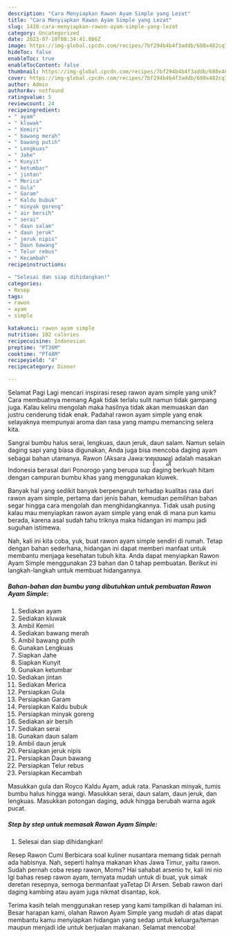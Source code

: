 ```yaml
---
description: "Cara Menyiapkan Rawon Ayam Simple yang Lezat"
title: "Cara Menyiapkan Rawon Ayam Simple yang Lezat"
slug: 1428-cara-menyiapkan-rawon-ayam-simple-yang-lezat
category: Uncategorized
date: 2023-07-10T08:34:41.086Z
image: https://img-global.cpcdn.com/recipes/7bf294b4b4f3addb/680x482cq70/rawon-ayam-simple-foto-resep-utama.jpg
hideToc: false
enableToc: true
enableTocContent: false
thumbnail: https://img-global.cpcdn.com/recipes/7bf294b4b4f3addb/680x482cq70/rawon-ayam-simple-foto-resep-utama.jpg
cover: https://img-global.cpcdn.com/recipes/7bf294b4b4f3addb/680x482cq70/rawon-ayam-simple-foto-resep-utama.jpg
author: Admin
authorAv: notfound
ratingvalue: 5
reviewcount: 24
recipeingredient:
- " ayam"
- " kluwak"
- " Kemiri"
- " bawang merah"
- " bawang putih"
- " Lengkuas"
- " Jahe"
- " Kunyit"
- " ketumbar"
- " jintan"
- " Merica"
- " Gula"
- " Garam"
- " Kaldu bubuk"
- " minyak goreng"
- " air bersih"
- " serai"
- " daun salam"
- " daun jeruk"
- " jeruk nipis"
- " Daun bawang"
- " Telur rebus"
- " Kecambah"
recipeinstructions:

- "Selesai dan siap dihidangkan!"
categories:
- Resep
tags:
- rawon
- ayam
- simple

katakunci: rawon ayam simple 
nutrition: 102 calories
recipecuisine: Indonesian
preptime: "PT36M"
cooktime: "PT48M"
recipeyield: "4"
recipecategory: Dinner

---
```



Selamat Pagi Lagi mencari inspirasi resep rawon ayam simple yang unik? Cara membuatnya memang Agak tidak terlalu sulit namun tidak gampang juga. Kalau keliru mengolah maka hasilnya tidak akan memuaskan dan justru cenderung tidak enak. Padahal rawon ayam simple yang enak selayaknya mempunyai aroma dan rasa yang mampu memancing selera kita.


Sangrai bumbu halus serai, lengkuas, daun jeruk, daun salam. Namun selain daging sapi yang biasa digunakan, Anda juga bisa mencoba daging ayam sebagai bahan utamanya. Rawon (Aksara Jawa:ꦫꦮꦺꦴꦤ꧀) adalah masakan Indonesia berasal dari Ponorogo yang berupa sup daging berkuah hitam dengan campuran bumbu khas yang menggunakan kluwek.

Banyak hal yang sedikit banyak berpengaruh terhadap kualitas rasa dari rawon ayam simple, pertama dari jenis bahan, kemudian pemilihan bahan segar hingga cara mengolah dan menghidangkannya. Tidak usah pusing kalau mau menyiapkan rawon ayam simple yang enak di mana pun kamu berada, karena asal sudah tahu triknya maka hidangan ini mampu jadi suguhan istimewa.


Nah, kali ini kita coba, yuk, buat rawon ayam simple sendiri di rumah. Tetap dengan bahan sederhana, hidangan ini dapat memberi manfaat untuk membantu menjaga kesehatan tubuh kita. Anda dapat menyiapkan Rawon Ayam Simple menggunakan 23 bahan dan 0 tahap pembuatan. Berikut ini langkah-langkah untuk membuat hidangannya.

<!--inarticleads1-->

##### Bahan-bahan dan bumbu yang dibutuhkan untuk pembuatan Rawon Ayam Simple:

1. Sediakan  ayam
1. Sediakan  kluwak
1. Ambil  Kemiri
1. Sediakan  bawang merah
1. Ambil  bawang putih
1. Gunakan  Lengkuas
1. Siapkan  Jahe
1. Siapkan  Kunyit
1. Gunakan  ketumbar
1. Sediakan  jintan
1. Sediakan  Merica
1. Persiapkan  Gula
1. Persiapkan  Garam
1. Persiapkan  Kaldu bubuk
1. Persiapkan  minyak goreng
1. Sediakan  air bersih
1. Sediakan  serai
1. Gunakan  daun salam
1. Ambil  daun jeruk
1. Persiapkan  jeruk nipis
1. Persiapkan  Daun bawang
1. Persiapkan  Telur rebus
1. Persiapkan  Kecambah


Masukkan gula dan Royco Kaldu Ayam, aduk rata. Panaskan minyak, tumis bumbu halus hingga wangi. Masukkan serai, daun salam, daun jeruk, dan lengkuas. Masukkan potongan daging, aduk hingga berubah warna agak pucat. 

<!--inarticleads2-->

##### Step by step untuk memasak Rawon Ayam Simple:


1. Selesai dan siap dihidangkan!

Resep Rawon Cumi Berbicara soal kuliner nusantara memang tidak pernah ada habisnya. Nah, seperti halnya makanan khas Jawa Timur, yaitu rawon. Sudah pernah coba resep rawon, Moms? Hai sahabat arsenio tv, kali ini nio lgi bahas resep rawon ayam, ternyata mudah untuk di buat, yuk simak deretan resepnya, semoga bermanfaat yaTetap Di Arsen. Sebab rawon dari daging kambing atau ayam juga nikmat disantap, kok. 

Terima kasih telah menggunakan resep yang kami tampilkan di halaman ini. Besar harapan kami, olahan Rawon Ayam Simple yang mudah di atas dapat membantu kamu menyiapkan hidangan yang sedap untuk keluarga/teman maupun menjadi ide untuk berjualan makanan. Selamat mencoba!
